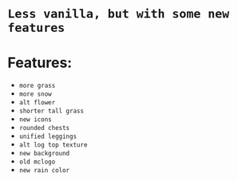 # **```Less vanilla, but with some new features```**

# Features:
- ```more grass```
- ```more snow```
- ```alt flower```
- ```shorter tall grass```
- ```new icons```
- ```rounded chests```
- ```unified leggings```
- ```alt log top texture```
- ```new background```
- ```old mclogo```
- ```new rain color```
